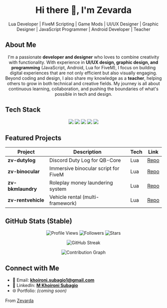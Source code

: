 <!-- Profile README: Zevarda/Zevarda -->

<h1 align="center">Hi there 👋, I'm Zevarda</h1>
<p align="center">
   Lua Developer | FiveM Scripting | Game Mods | UI/UX Designer | Graphic Designer | JavaScript Programmer | Android Developer | Teacher
</p>

## About Me  

<p align="center">
I'm a passionate <b>developer and designer</b> who loves to combine creativity with functionality.  
With experience in <b>UI/UX design, graphic design, and programming</b> (JavaScript, Android, Lua for FiveM), I focus on building digital experiences that are not only efficient but also visually engaging.  
Beyond coding and design, I also share my knowledge as a <b>teacher</b>, helping others to grow in both technical and creative fields.  
My journey is all about continuous learning, collaboration, and pushing the boundaries of what's possible in tech and design.
</p>


##  Tech Stack

<p align="center">
  <img src="https://img.shields.io/badge/Lua-2C2D72?style=for-the-badge&logo=lua&logoColor=white"/>
  <img src="https://img.shields.io/badge/FiveM-FF5500?style=for-the-badge&logo=rockstar-games&logoColor=white"/>
  <img src="https://img.shields.io/badge/QBCore-4A90E2?style=for-the-badge&logo=codeigniter&logoColor=white"/>
  <img src="https://img.shields.io/badge/Git-F05032?style=for-the-badge&logo=git&logoColor=white"/>
  <img src="https://img.shields.io/badge/GitHub-181717?style=for-the-badge&logo=github&logoColor=white"/>
</p>


##  Featured Projects

| Project | Description | Tech | Link |
|---------|-------------|------|------|
| **zv-dutylog** | Discord Duty Log for QB-Core | Lua | [Repo](https://github.com/Zevarda/zv-dutylog) |
| **zv-binocular** | Immersive binocular script for FiveM | Lua | [Repo](https://github.com/Zevarda/zv-binocular) |
| **zv-bkmlaundry** | Roleplay money laundering system | Lua | [Repo](https://github.com/Zevarda/zv-bkmlaundry) |
| **zv-rentvehicle** | Vehicle rental (multi-framework) | Lua | [Repo](https://github.com/Zevarda/zv-rentvehicle) |


## GitHub Stats (Stable)

<p align="center">
  <img src="https://komarev.com/ghpvc/?username=Zevarda&color=blue&style=flat" alt="Profile Views"/>
  <img src="https://img.shields.io/github/followers/Zevarda?style=social" alt="Followers"/>
  <img src="https://img.shields.io/github/stars/Zevarda?style=social" alt="Stars"/>
</p>

<p align="center">
  <img src="https://streak-stats.demolab.com?user=Zevarda&theme=radical&hide_border=true" alt="GitHub Streak"/>
</p>

<p align="center">
  <img src="https://github-readme-activity-graph.vercel.app/graph?username=Zevarda&theme=react-dark&hide_border=true" alt="Contribution Graph"/>
</p>


##  Connect with Me

- 📧 Email: **khoironi.subagio1@gmail.com**  
- 💼 LinkedIn: **[M Khoironi Subagio](https://www.linkedin.com/in/m-khoironi-subagio-4353a7195/)**  
- 🌐 Portfolio: *(coming soon)*  


 From [Zevarda](https://github.com/Zevarda)
